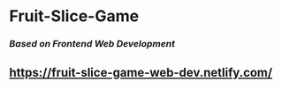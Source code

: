 # Fruit-Slice-Game
### _Based on Frontend Web Development_

## https://fruit-slice-game-web-dev.netlify.com/
